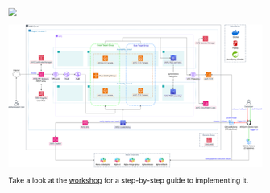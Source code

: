 ![](https://komarev.com/ghpvc/?username=Definitely-not-AWS-Workshops&color=red&style=for-the-badge)

![AWS architecture](aws-architecture.svg?featherlight=false&width=100pc)

Take a look at the [workshop](https://definitely-not-aws-workshops.github.io/workshop-2-blog/) for a step-by-step guide to implementing it.


